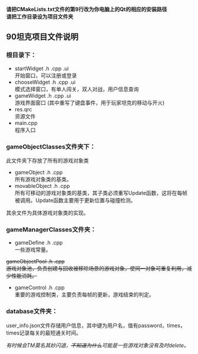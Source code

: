 **请把CMakeLists.txt文件的第9行改为你电脑上的Qt的相应的安装路径**  
**请把工作目录设为项目文件夹**

## 90坦克项目文件说明

### 根目录下：  
* startWidget .h .cpp .ui  
开始窗口，可以注册或登录
* chooseWidget .h .cpp .ui  
模式选择窗口，有单人闯关，双人对战，用户信息查询
* gameWidget .h .cpp .ui  
游戏界面窗口 (其中重写了键盘事件，用于玩家坦克的移动与开火)
* res.qrc   
资源文件
* main.cpp  
程序入口

### gameObjectClasses文件夹下：

此文件夹下存放了所有的游戏对象类

* gameObject .h .cpp  
所有游戏对象类的基类。
* movableObject .h .cpp   
所有可移动的游戏对象类的基类，其子类必须重写Update函数，这将在每帧被调用。Update函数主要用于更新位置与碰撞检测。

其余文件为具体游戏对象类的实现。

### gameManagerClasses文件夹：
* gameDefine .h .cpp   
一些游戏常量。  

~~gameObjectPool .h .cpp~~   
~~游戏对象池，负责创建与回收被移除场景的游戏对象，使同一对象可重复利用，减少性能消耗。~~
* gameControl .h .cpp   
重要的游戏控制类，主要负责每帧的更新，游戏结束的判定。

### database文件夹：

user_info.json文件存储用户信息，其中键为用户名，值有password，times，times记录每关的最短通关时间。  

  
  
  
*有时候会TM莫名其妙闪退，~~不知道为什么~~可能是一些游戏对象没有及时delete。*

